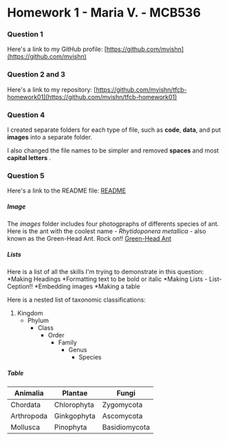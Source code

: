 # Homework 1 - Maria V. - MCB536 #

### Question 1 ###
Here's a link to my GitHub profile: [https://github.com/mvishn](https://github.com/mvishn)


### Question 2 and 3 ###
Here's a link to my repository:
[https://github.com/mvishn/tfcb-homework01](https://github.com/mvishn/tfcb-homework01)


### Question 4 ###
I created separate folders for each type of file, such as **code**, **data**, and put **images** into a separate folder. 

I also changed the file names to be simpler and removed __spaces__ and most __capital letters__ .


### Question 5 ###
Here's a link to the README file:
[README](https://github.com/mvishn/tfcb-homework01/blob/main/README.md)

##### Image #####
The _images_ folder includes four photogpraphs of differents species of ant. 
Here is the ant with the coolest name - _Rhytidoponera metallica_ - also known as the Green-Head Ant. Rock on!!
[Green-Head Ant](/images/Rhytidoponera-metallica.jpg)

##### Lists #####
Here is a list of all the skills I'm trying to demonstrate in this question:
*Making Headings
*Formatting text to be bold or italic
*Making Lists  - List-Ception!!
*Embedding images
*Making a table

Here is a nested list of taxonomic classifications:
1. Kingdom
   - Phylum
     - Class
       - Order
         - Family
           - Genus
             - Species

##### Table #####
| Animalia | Plantae  | Fungi    |
|----------|----------|----------|
| Chordata |Chlorophyta| Zygomycota |
|Arthropoda| Ginkgophyta | Ascomycota  |
| Mollusca | Pinophyta | Basidiomycota  |


